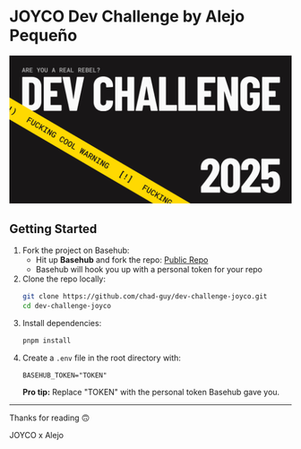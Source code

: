 # JOYCO Dev Challenge by Alejo Pequeño

![JOYCO Banner](./public/banner.png)

## Getting Started

1. Fork the project on Basehub:
   - Hit up **Basehub** and fork the repo: [Public Repo](https://basehub.com/joyco/2025-dev-challenge)
   - Basehub will hook you up with a personal token for your repo
2. Clone the repo locally:
   ```bash
   git clone https://github.com/chad-guy/dev-challenge-joyco.git
   cd dev-challenge-joyco
   ```
3. Install dependencies:
   ```bash
   pnpm install
   ```
4. Create a `.env` file in the root directory with:
   ```
   BASEHUB_TOKEN="TOKEN"
   ```
   **Pro tip:** Replace "TOKEN" with the personal token Basehub gave you.

---

Thanks for reading 🙃

JOYCO x Alejo
